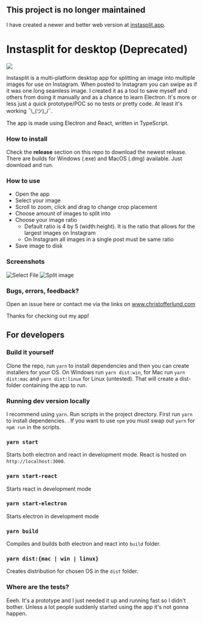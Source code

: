 ## This project is no longer maintained
I have created a newer and better web version at [instasplit.app](https://instasplit.app).

# Instasplit for desktop (Deprecated)

![](https://github.com/lundeful/instasplitter/actions/workflows/build.yml/badge.svg)

Instasplit is a multi-platform desktop app for splitting an image into multiple images for use on Instagram. When posted to Instagram you can swipe as if it was one long seamless image. I created it as a tool to save myself and others from doing it manually and as a chance to learn Electron. It's more or less just a quick prototype/POC so no tests or pretty code. At least it's working ¯\\\_(ツ)_/¯.

The app is made using Electron and React, written in TypeScript. 

### How to install

Check the **release** section on this repo to download the newest release. There are builds for Windows (.exe) and MacOS (.dmg) available. Just download and run.

### How to use

* Open the app
* Select your image
* Scroll to zoom, click and drag to change crop placement
* Choose amount of images to split into
* Choose your image ratio
  * Default ratio is 4 by 5 (width:height). It is the ratio that allows for the largest images on Instagram
  * On Instagram all images in a single post must be same ratio
* Save image to disk

### Screenshots

![Select File](https://user-images.githubusercontent.com/31478985/120250545-d16a3b00-c27e-11eb-8ee2-9d0071f013ff.png)
![Split image](https://user-images.githubusercontent.com/31478985/120250621-2017d500-c27f-11eb-9eb5-ef0338e0c8bf.png)


### Bugs, errors, feedback?

Open an issue here or contact me via the links on www.christofferlund.com

Thanks for checking out my app!


## For developers


### Build it yourself

Clone the repo, run `yarn` to install dependencies and then you can create installers for your OS. On Windows run `yarn dist:win`, for Mac run `yarn dist:mac` and `yarn dist:linux` for Linux (untested). That will create a dist-folder containing the app to run.

### Running dev version locally

I recommend using `yarn`. Run scripts in the project directory. First run `yarn` to install dependencies. . If you want to use `npm` you must swap out `yarn` for `npm run` in the scripts.

### `yarn start`

Starts both electron and react in development mode. React is hosted on `http://localhost:3000`.

### `yarn start-react`

Starts react in development mode

### `yarn start-electron`

Starts electron in development mode

### `yarn build`

Compiles and builds both electron and react into `build` folder.

### `yarn dist:{mac | win | linux}`

Creates distribution for chosen OS in the `dist` folder.

### Where are the tests?

Eeeh. It's a prototype and I just needed it up and running fast so I didn't bother. Unless a lot people suddenly started using the app it's not gonna happen.


